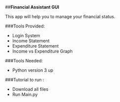 ##**Financial Assistant GUI**

This app will help you to manage your financial status.

###Tools Provided:
- Login System
- Income Statement
- Expenditure Statement
- Income vs Expenditure Graph

###Tools Needed:
- Python version 3 up

###Tutorial to run :
- Download all files
- Run Main.py
